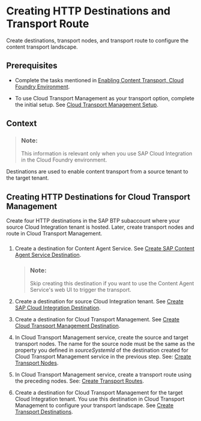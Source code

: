 <!-- loio94057be5cf784617b104eaeab20e4fba -->

# Creating HTTP Destinations and Transport Route

Create destinations, transport nodes, and transport route to configure the content transport landscape.



<a name="loio94057be5cf784617b104eaeab20e4fba__prereq_g1d_cqb_jmb"/>

## Prerequisites

-   Complete the tasks mentioned in [Enabling Content Transport, Cloud Foundry Environment](enabling-content-transport-cloud-foundry-environment-452c677.md).

-   To use Cloud Transport Management as your transport option, complete the initial setup. See [Cloud Transport Management Setup](https://help.sap.com/docs/TRANSPORT_MANAGEMENT_SERVICE/7f7160ec0d8546c6b3eab72fb5ad6fd8/66fd7283c62f48adb23c56fb48c84a60.html).




## Context

> ### Note:  
> This information is relevant only when you use SAP Cloud Integration in the Cloud Foundry environment.

Destinations are used to enable content transport from a source tenant to the target tenant.

<a name="topic_jw2_4pl_vvb"/>

<!-- topic\_jw2\_4pl\_vvb -->

## Creating HTTP Destinations for Cloud Transport Management

Create four HTTP destinations in the SAP BTP subaccount where your source Cloud Integration tenant is hosted. Later, create transport nodes and route in Cloud Transport Management.





### 

1.  Create a destination for Content Agent Service. See [Create SAP Content Agent Service Destination](https://help.sap.com/docs/CONTENT_AGENT_SERVICE/ae1a4f2d150d468d9ff56e13f9898e07/a4da0c26ced74bbfbc60e7f607dc05ab.html).

    > ### Note:  
    > Skip creating this destination if you want to use the Content Agent Service's web UI to trigger the transport.

2.  Create a destination for source Cloud Integration tenant. See [Create SAP Cloud Integration Destination](https://help.sap.com/docs/CONTENT_AGENT_SERVICE/ae1a4f2d150d468d9ff56e13f9898e07/c17c4004049d4d9dba373d72ce5610cd.html).

3.  Create a destination for Cloud Transport Management. See [Create Cloud Transport Management Destination](https://help.sap.com/docs/CONTENT_AGENT_SERVICE/ae1a4f2d150d468d9ff56e13f9898e07/eed66f35f9d148c8ae5b2d46ff097d8c.html).

4.  In Cloud Transport Management service, create the source and target transport nodes. The name for the source node must be the same as the property you defined in *sourceSystemId* of the destination created for Cloud Transport Management service in the previous step. See: [Create Transport Nodes](https://help.sap.com/docs/TRANSPORT_MANAGEMENT_SERVICE/7f7160ec0d8546c6b3eab72fb5ad6fd8/f71a4d5550cd453ea824d5b5c677969d.html).

5.  In Cloud Transport Management service, create a transport route using the preceding nodes. See: [Create Transport Routes](https://help.sap.com/docs/TRANSPORT_MANAGEMENT_SERVICE/7f7160ec0d8546c6b3eab72fb5ad6fd8/dddb74937a014aea8d3d76d740180597.html).

6.  Create a destination for Cloud Transport Management for the target Cloud Integration tenant. You use this destination in Cloud Transport Management to configure your transport landscape. See [Create Transport Destinations](https://help.sap.com/docs/cloud-transport-management/sap-cloud-transport-management/creating-destinations-using-sap-cloud-deployment-service-with-basic-authentication).


